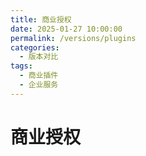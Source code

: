 ```yaml
---
title: 商业授权
date: 2025-01-27 10:00:00
permalink: /versions/plugins
categories:
  - 版本对比
tags:
  - 商业插件
  - 企业服务
---
```


# 商业授权

<CommercialPlugins />


